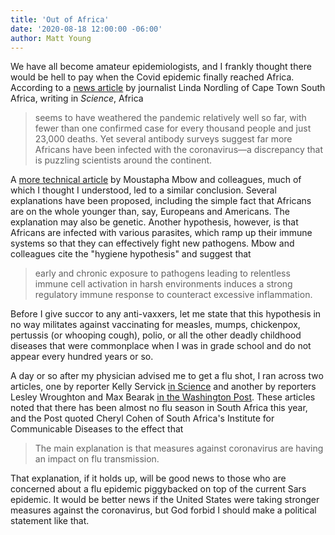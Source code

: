 ```yaml
---
title: 'Out of Africa'
date: '2020-08-18 12:00:00 -06:00'
author: Matt Young
---
```

We have all become amateur epidemiologists, and I frankly thought there would be hell to pay when the Covid epidemic finally reached Africa. According to a [news article](https://science.sciencemag.org/content/369/6505/756) by journalist Linda Nordling of Cape Town South Africa, writing in *Science*, Africa

>seems to have weathered the pandemic relatively well so far, with fewer than one confirmed case for every thousand people and just 23,000 deaths. Yet several antibody surveys suggest far more Africans have been infected with the coronavirus—a discrepancy that is puzzling scientists around the continent. 

A [more technical article](https://science.sciencemag.org/content/369/6504/624) by Moustapha Mbow and colleagues, much of which I thought I understood, led to a similar conclusion. Several explanations have been proposed, including the simple fact that Africans are on the whole younger than, say, Europeans and Americans. The explanation may also be genetic. Another hypothesis, however, is that Africans are infected with various parasites, which ramp up their immune systems so that they can effectively fight new pathogens. Mbow and colleagues cite the "hygiene hypothesis" and suggest that

>early and chronic exposure to pathogens leading to relentless immune cell activation in harsh environments induces a strong regulatory immune response to counteract excessive inflammation.

Before I give succor to any anti-vaxxers, let me state that this hypothesis in no way militates against vaccinating for measles, mumps, chickenpox, pertussis (or whooping cough), polio, or all the other deadly childhood diseases that were commonplace when I was in grade school and do not appear every hundred years or so.

A day or so after my physician advised me to get a flu shot, I ran across two articles, one by reporter Kelly Servick [in Science](https://www.sciencemag.org/news/2020/08/how-will-covid-19-affect-coming-flu-season-scientists-struggle-clues) and another by reporters Lesley Wroughton and Max Bearak [in the Washington Post](https://www.washingtonpost.com/world/africa/south-africa-coronavirus-flu-season/2020/08/17/bd8aaaca-e084-11ea-82d8-5e55d47e90ca_story.html). These articles noted that there has been almost no flu season in South Africa this year, and the Post quoted Cheryl Cohen of South Africa's Institute for Communicable Diseases to the effect that

>The main explanation is that measures against coronavirus are having an impact on flu transmission.

That explanation, if it holds up, will be good news to those who are concerned about a flu epidemic piggybacked on top of the current Sars epidemic. It would be better news if the United States were taking stronger measures against the coronavirus, but God forbid I should make a political statement like that.
